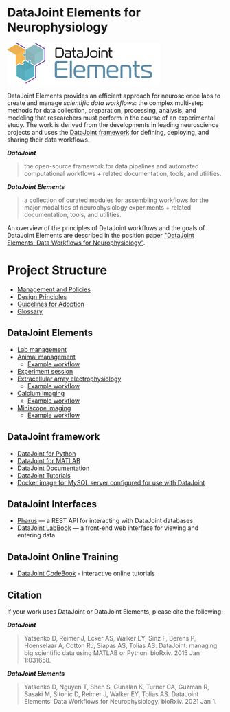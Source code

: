 # DataJoint Elements for Neurophysiology

![Logo](https://raw.githubusercontent.com/datajoint/datajoint.org/0a05cf5c2530a3595a13fc11f6abac64746d845d/static/images/elements-logo.png)

DataJoint Elements provides an efficient approach for neuroscience labs
to create and manage _scientific data workflows_: the complex multi-step methods
for data collection, preparation, processing, analysis, and modeling that
researchers must perform in the course of an experimental study. The work is
derived from the developments in leading neuroscience projects and uses the
[DataJoint framework](https://datajoint.org) for defining, deploying, and
sharing their data workflows.

**_DataJoint_**

> the open-source framework for data pipelines and automated computational
> workflows + related documentation, tools, and utilities.

**_DataJoint Elements_**

> a collection of curated modules for assembling workflows for the major
> modalities of neurophysiology experiments + related documentation, tools, and
> utilities.

An overview of the principles of DataJoint workflows and the goals of DataJoint 
Elements are described in the position paper
["DataJoint Elements: Data Workflows for Neurophysiology"](https://www.biorxiv.org/content/10.1101/2021.03.30.437358v2).

# Project Structure

- [Management and Policies](management/plan.md)
- [Design Principles](usage/design-principles.md)
- [Guidelines for Adoption](usage/adopt.md)
- [Glossary](usage/glossary.md)

## DataJoint Elements

- [Lab management](https://github.com/datajoint/element-lab)
- [Animal management](https://github.com/datajoint/element-animal)
  - [Example workflow](https://github.com/datajoint/workflow-animal)
- [Experiment session](https://github.com/datajoint/element-session)
- [Extracellular array electrophysiology](https://github.com/datajoint/element-array-ephys)
  - [Example workflow](https://github.com/datajoint/workflow-array-ephys)
- [Calcium imaging](https://github.com/datajoint/element-calcium-imaging)
  - [Example workflow](https://github.com/datajoint/workflow-calcium-imaging)
- [Miniscope imaging](https://github.com/datajoint/element-miniscope)
  - [Example workflow](https://github.com/datajoint/workflow-miniscope)

## DataJoint framework

- [DataJoint for Python](https://github.com/datajoint/datajoint-python)
- [DataJoint for MATLAB](https://github.com/datajoint/datajoint-matlab)
- [DataJoint Documentation](https://docs.datajoint.org)
- [DataJoint Tutorials](https://tutorials.datajoint.io)
- [Docker image for MySQL server configured for use with DataJoint](https://github.com/datajoint/mysql-docker)

## DataJoint Interfaces

- [Pharus](https://github.com/datajoint/pharus) — a REST API for interacting
  with DataJoint databases
- [DataJoint LabBook](https://github.com/datajoint/datajoint-labbook) — a
  front-end web interface for viewing and entering data

## DataJoint Online Training

- [DataJoint CodeBook](https://codebook.datajoint.io) - interactive online tutorials

## Citation

If your work uses DataJoint or DataJoint Elements, please cite the following:

**_DataJoint_**
> Yatsenko D, Reimer J, Ecker AS, Walker EY, Sinz F, Berens P, Hoenselaar A, Cotton RJ, 
> Siapas AS, Tolias AS. DataJoint: managing big scientific data using MATLAB or Python. 
> bioRxiv. 2015 Jan 1:031658.


**_DataJoint Elements_**
> Yatsenko D, Nguyen T, Shen S, Gunalan K, Turner CA, Guzman R, Sasaki M, Sitonic D, 
> Reimer J, Walker EY, Tolias AS. DataJoint Elements: Data Workflows for 
> Neurophysiology. bioRxiv. 2021 Jan 1.